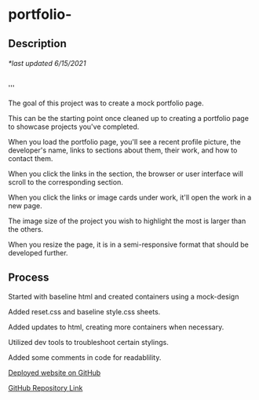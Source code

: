 # portfolio-

## Description

###### *last updated 6/15/2021
'''

The goal of this project was to create a mock portfolio page.

This can be the starting point once cleaned up to creating a portfolio page to showcase projects you've completed. 

When you load the portfolio page, you'll see a recent profile picture, the developer's name, links to sections about them, their work, and how to contact them.

When you click the links in the section, the browser or user interface will scroll to the corresponding section.

When you click the links or image cards under work, it'll open the work in a new page. 

The image size of the project you wish to highlight the most is larger than the others.

When you resize the page, it is in a semi-responsive format that should be developed further. 

## Process

Started with baseline html and created containers using a mock-design

Added reset.css and baseline style.css sheets.

Added updates to html, creating more containers when necessary.

Utilized dev tools to troubleshoot certain stylings.

Added some comments in code for readablility.







[Deployed website on GitHub](https://roomsiejones.github.io/portfolio-/)


[GitHub Repository Link](https://github.com/roomsiejones/portfolio-)